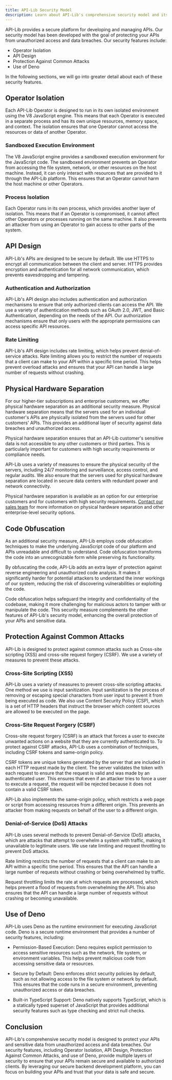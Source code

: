```yaml
---
title: API-Lib Security Model
description: Learn about API-Lib's comprehensive security model and its features designed to protect your APIs and sensitive data.
---
```


API-Lib provides a secure platform for developing and managing APIs. Our security model has been developed with the goal of protecting your APIs from unauthorized access and data breaches. Our security features include:

- Operator Isolation
- API Design
- Protection Against Common Attacks
- Use of Deno

In the following sections, we will go into greater detail about each of these security features.

## Operator Isolation

Each API-Lib Operator is designed to run in its own isolated environment using the V8 JavaScript engine. This means that each Operator is executed in a separate process and has its own unique resources, memory space, and context. The isolation ensures that one Operator cannot access the resources or data of another Operator.

### Sandboxed Execution Environment

The V8 JavaScript engine provides a sandboxed execution environment for the JavaScript code. The sandboxed environment prevents an Operator from accessing the file system, network, or other resources on the host machine. Instead, it can only interact with resources that are provided to it through the API-Lib platform. This ensures that an Operator cannot harm the host machine or other Operators.

### Process Isolation

Each Operator runs in its own process, which provides another layer of isolation. This means that if an Operator is compromised, it cannot affect other Operators or processes running on the same machine. It also prevents an attacker from using an Operator to gain access to other parts of the system.

## API Design

API-Lib's APIs are designed to be secure by default. We use HTTPS to encrypt all communication between the client and server. HTTPS provides encryption and authentication for all network communication, which prevents eavesdropping and tampering.

### Authentication and Authorization

API-Lib's API design also includes authentication and authorization mechanisms to ensure that only authorized clients can access the API. We use a variety of authentication methods such as OAuth 2.0, JWT, and Basic Authentication, depending on the needs of the API. Our authorization mechanisms ensure that only users with the appropriate permissions can access specific API resources.

### Rate Limiting

API-Lib's API design includes rate limiting, which helps prevent denial-of-service attacks. Rate limiting allows you to restrict the number of requests that a client can make to your API within a specific time period. This helps prevent overload attacks and ensures that your API can handle a large number of requests without crashing.

## Physical Hardware Separation

For our higher-tier subscriptions and enterprise customers, we offer physical hardware separation as an additional security measure. Physical hardware separation means that the servers used for an individual customer's APIs are physically isolated from the servers used for other customers' APIs. This provides an additional layer of security against data breaches and unauthorized access.

Physical hardware separation ensures that an API-Lib customer's sensitive data is not accessible to any other customers or third parties. This is particularly important for customers with high security requirements or compliance needs.

API-Lib uses a variety of measures to ensure the physical security of the servers, including 24/7 monitoring and surveillance, access control, and regular audits. We also ensure that the servers used for physical hardware separation are located in secure data centers with redundant power and network connectivity.

Physical hardware separation is available as an option for our enterprise customers and for customers with high security requirements. [Contact our sales team](mailto:contact@nunosoft.net) for more information on physical hardware separation and other enterprise-level security options.

## Code Obfuscation

As an additional security measure, API-Lib employs code obfuscation techniques to make the underlying JavaScript code of our platform and APIs unreadable and difficult to understand. Code obfuscation transforms the code into an unrecognizable form while preserving its functionality.

By obfuscating the code, API-Lib adds an extra layer of protection against reverse engineering and unauthorized code analysis. It makes it significantly harder for potential attackers to understand the inner workings of our system, reducing the risk of discovering vulnerabilities or exploiting the code.

Code obfuscation helps safeguard the integrity and confidentiality of the codebase, making it more challenging for malicious actors to tamper with or manipulate the code. This security measure complements the other features of API-Lib's security model, enhancing the overall protection of your APIs and sensitive data.

## Protection Against Common Attacks

API-Lib is designed to protect against common attacks such as Cross-site scripting (XSS) and cross-site request forgery (CSRF). We use a variety of measures to prevent these attacks.

### Cross-Site Scripting (XSS)

API-Lib uses a variety of measures to prevent cross-site scripting attacks. One method we use is input sanitization. Input sanitization is the process of removing or escaping special characters from user input to prevent it from being executed as code. We also use Content Security Policy (CSP), which is a set of HTTP headers that instruct the browser which content sources are allowed to be executed on the page.

### Cross-Site Request Forgery (CSRF)

Cross-site request forgery (CSRF) is an attack that forces a user to execute unwanted actions on a website that they are currently authenticated to. To protect against CSRF attacks, API-Lib uses a combination of techniques, including CSRF tokens and same-origin policy.

CSRF tokens are unique tokens generated by the server that are included in each HTTP request made by the client. The server validates the token with each request to ensure that the request is valid and was made by an authenticated user. This ensures that even if an attacker tries to force a user to execute a request, the request will be rejected because it does not contain a valid CSRF token.

API-Lib also implements the same-origin policy, which restricts a web page or script from accessing resources from a different origin. This prevents an attacker from making requests on behalf of the user to a different origin.

### Denial-of-Service (DoS) Attacks

API-Lib uses several methods to prevent Denial-of-Service (DoS) attacks, which are attacks that attempt to overwhelm a system with traffic, making it unavailable to legitimate users. We use rate limiting and request throttling to prevent DoS attacks.

Rate limiting restricts the number of requests that a client can make to an API within a specific time period. This ensures that the API can handle a large number of requests without crashing or being overwhelmed by traffic.

Request throttling limits the rate at which requests are processed, which helps prevent a flood of requests from overwhelming the API. This also ensures that the API can handle a large number of requests without crashing or becoming unavailable.

## Use of Deno

API-Lib uses Deno as the runtime environment for executing JavaScript code. Deno is a secure runtime environment that provides a number of security features, including:

- Permission-Based Execution: Deno requires explicit permission to access sensitive resources such as the network, file system, or environment variables. This helps prevent malicious code from accessing sensitive data or resources.

- Secure by Default: Deno enforces strict security policies by default, such as not allowing access to the file system or network by default. This ensures that the code runs in a secure environment, preventing unauthorized access or data breaches.

- Built-in TypeScript Support: Deno natively supports TypeScript, which is a statically typed superset of JavaScript that provides additional security features such as type checking and strict null checks.

## Conclusion

API-Lib's comprehensive security model is designed to protect your APIs and sensitive data from unauthorized access and data breaches. Our security features, including Operator Isolation, API Design, Protection Against Common Attacks, and use of Deno, provide multiple layers of security to ensure that your APIs remain secure and available to authorized clients. By leveraging our secure backend development platform, you can focus on building your APIs and trust that your data is safe and secure.
